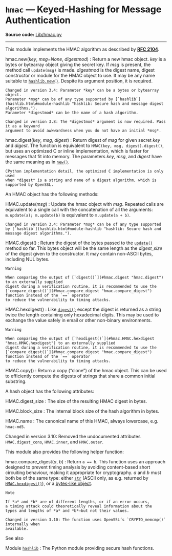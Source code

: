 `hmac` — Keyed-Hashing for Message Authentication
=================================================

**Source code:** [Lib/hmac.py](https://github.com/python/cpython/tree/3.13/Lib/hmac.py)

---

This module implements the HMAC algorithm as described by [**RFC 2104**](https://datatracker.ietf.org/doc/html/rfc2104.html).

hmac.new(*key*, *msg=None*, *digestmod*)
:   Return a new hmac object. *key* is a bytes or bytearray object giving the
    secret key. If *msg* is present, the method call `update(msg)` is made.
    *digestmod* is the digest name, digest constructor or module for the HMAC
    object to use. It may be any name suitable to [`hashlib.new()`](hashlib.html#hashlib.new "hashlib.new").
    Despite its argument position, it is required.

    Changed in version 3.4: Parameter *key* can be a bytes or bytearray object.
    Parameter *msg* can be of any type supported by [`hashlib`](hashlib.html#module-hashlib "hashlib: Secure hash and message digest algorithms.").
    Parameter *digestmod* can be the name of a hash algorithm.

    Changed in version 3.8: The *digestmod* argument is now required. Pass it as a keyword
    argument to avoid awkwardness when you do not have an initial *msg*.

hmac.digest(*key*, *msg*, *digest*)
:   Return digest of *msg* for given secret *key* and *digest*. The
    function is equivalent to `HMAC(key, msg, digest).digest()`, but
    uses an optimized C or inline implementation, which is faster for messages
    that fit into memory. The parameters *key*, *msg*, and *digest* have
    the same meaning as in [`new()`](#hmac.new "hmac.new").

    CPython implementation detail, the optimized C implementation is only used
    when *digest* is a string and name of a digest algorithm, which is
    supported by OpenSSL.

An HMAC object has the following methods:

HMAC.update(*msg*)
:   Update the hmac object with *msg*. Repeated calls are equivalent to a
    single call with the concatenation of all the arguments:
    `m.update(a); m.update(b)` is equivalent to `m.update(a + b)`.

    Changed in version 3.4: Parameter *msg* can be of any type supported by [`hashlib`](hashlib.html#module-hashlib "hashlib: Secure hash and message digest algorithms.").

HMAC.digest()
:   Return the digest of the bytes passed to the [`update()`](#hmac.HMAC.update "hmac.HMAC.update") method so far.
    This bytes object will be the same length as the *digest\_size* of the digest
    given to the constructor. It may contain non-ASCII bytes, including NUL
    bytes.

    Warning

    When comparing the output of [`digest()`](#hmac.digest "hmac.digest") to an externally supplied
    digest during a verification routine, it is recommended to use the
    [`compare_digest()`](#hmac.compare_digest "hmac.compare_digest") function instead of the `==` operator
    to reduce the vulnerability to timing attacks.

HMAC.hexdigest()
:   Like [`digest()`](#hmac.digest "hmac.digest") except the digest is returned as a string twice the
    length containing only hexadecimal digits. This may be used to exchange the
    value safely in email or other non-binary environments.

    Warning

    When comparing the output of [`hexdigest()`](#hmac.HMAC.hexdigest "hmac.HMAC.hexdigest") to an externally supplied
    digest during a verification routine, it is recommended to use the
    [`compare_digest()`](#hmac.compare_digest "hmac.compare_digest") function instead of the `==` operator
    to reduce the vulnerability to timing attacks.

HMAC.copy()
:   Return a copy (“clone”) of the hmac object. This can be used to efficiently
    compute the digests of strings that share a common initial substring.

A hash object has the following attributes:

HMAC.digest\_size
:   The size of the resulting HMAC digest in bytes.

HMAC.block\_size
:   The internal block size of the hash algorithm in bytes.

HMAC.name
:   The canonical name of this HMAC, always lowercase, e.g. `hmac-md5`.

Changed in version 3.10: Removed the undocumented attributes `HMAC.digest_cons`, `HMAC.inner`,
and `HMAC.outer`.

This module also provides the following helper function:

hmac.compare\_digest(*a*, *b*)
:   Return `a == b`. This function uses an approach designed to prevent
    timing analysis by avoiding content-based short circuiting behaviour,
    making it appropriate for cryptography. *a* and *b* must both be of the
    same type: either [`str`](stdtypes.html#str "str") (ASCII only, as e.g. returned by
    [`HMAC.hexdigest()`](#hmac.HMAC.hexdigest "hmac.HMAC.hexdigest")), or a [bytes-like object](../glossary.html#term-bytes-like-object).

    Note

    If *a* and *b* are of different lengths, or if an error occurs,
    a timing attack could theoretically reveal information about the
    types and lengths of *a* and *b*—but not their values.

    Changed in version 3.10: The function uses OpenSSL’s `CRYPTO_memcmp()` internally when
    available.

See also

Module [`hashlib`](hashlib.html#module-hashlib "hashlib: Secure hash and message digest algorithms.")
:   The Python module providing secure hash functions.